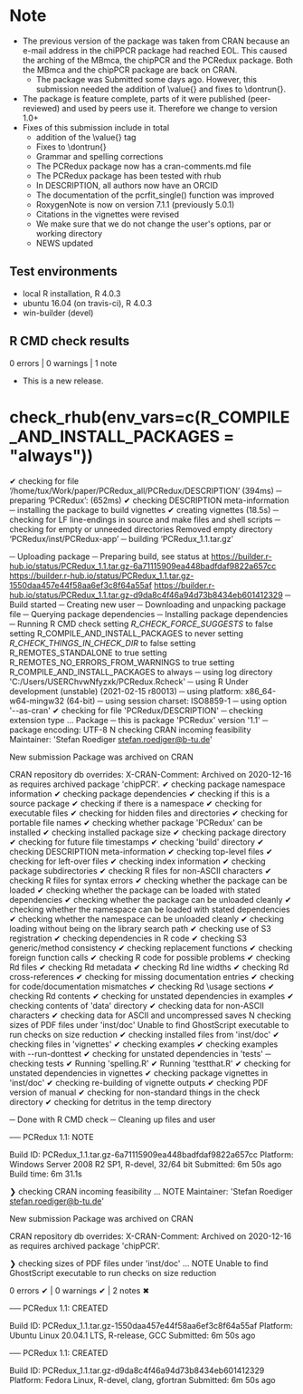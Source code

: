 # Note

- The previous version of the package was taken from CRAN because an e-mail address in the chiPPCR package had reached EOL. This caused the arching of the MBmca, the chipPCR and the PCRedux package. Both the MBmca and the chipPCR package are back on CRAN.
    - The package was Submitted some days ago. However, this submission needed the addition of \value{} and fixes to \dontrun{}.
- The package is feature complete, parts of it were published (peer-reviewed) and used by peers use it. Therefore we change to version 1.0+
- Fixes of this submission include in total
    - addition of the \value{} tag
    - Fixes to \dontrun{}
    - Grammar and spelling corrections
    - The PCRedux package now has a cran-comments.md file
    - The PCRedux package has been tested with rhub
    - In DESCRIPTION, all authors now have an ORCID
    - The documentation of the pcrfit_single() function was improved
    - RoxygenNote is now on version 7.1.1 (previously 5.0.1)
    - Citations in the vignettes were revised
    - We make sure that we do not change the user's options, par or working directory
    - NEWS updated

## Test environments
* local R installation, R 4.0.3
* ubuntu 16.04 (on travis-ci), R 4.0.3
* win-builder (devel)

## R CMD check results

0 errors | 0 warnings | 1 note

* This is a new release.

# check_rhub(env_vars=c(R_COMPILE_AND_INSTALL_PACKAGES = "always"))
✔  checking for file ‘/home/tux/Work/paper/PCRedux_all/PCRedux/DESCRIPTION’ (394ms)
─  preparing ‘PCRedux’: (652ms)
✔  checking DESCRIPTION meta-information
─  installing the package to build vignettes
✔  creating vignettes (18.5s)
─  checking for LF line-endings in source and make files and shell scripts
─  checking for empty or unneeded directories
   Removed empty directory ‘PCRedux/inst/PCRedux-app’
─  building ‘PCRedux_1.1.tar.gz’
   
─  Uploading package
─  Preparing build, see status at
   https://builder.r-hub.io/status/PCRedux_1.1.tar.gz-6a71115909ea448badfdaf9822a657cc
   https://builder.r-hub.io/status/PCRedux_1.1.tar.gz-1550daa457e44f58aa6ef3c8f64a55af
   https://builder.r-hub.io/status/PCRedux_1.1.tar.gz-d9da8c4f46a94d73b8434eb601412329
─  Build started
─  Creating new user
─  Downloading and unpacking package file
─  Querying package dependencies
─  Installing package dependencies
─  Running R CMD check
   setting _R_CHECK_FORCE_SUGGESTS_ to false
   setting R_COMPILE_AND_INSTALL_PACKAGES to never
   setting _R_CHECK_THINGS_IN_CHECK_DIR_ to false
   setting R_REMOTES_STANDALONE to true
   setting R_REMOTES_NO_ERRORS_FROM_WARNINGS to true
   setting R_COMPILE_AND_INSTALL_PACKAGES to always
─  using log directory 'C:/Users/USERChvwNfyzxk/PCRedux.Rcheck'
─  using R Under development (unstable) (2021-02-15 r80013)
─  using platform: x86_64-w64-mingw32 (64-bit)
─  using session charset: ISO8859-1
─  using option '--as-cran'
✔  checking for file 'PCRedux/DESCRIPTION'
─  checking extension type ... Package
─  this is package 'PCRedux' version '1.1'
─  package encoding: UTF-8
N  checking CRAN incoming feasibility
   Maintainer: 'Stefan Roediger <stefan.roediger@b-tu.de>'
   
   New submission
   Package was archived on CRAN
   
   
   CRAN repository db overrides:
     X-CRAN-Comment: Archived on 2020-12-16 as requires archived package
       'chipPCR'.
✔  checking package namespace information
✔  checking package dependencies
✔  checking if this is a source package
✔  checking if there is a namespace
✔  checking for executable files
✔  checking for hidden files and directories
✔  checking for portable file names
✔  checking whether package 'PCRedux' can be installed
✔  checking installed package size
✔  checking package directory
✔  checking for future file timestamps
✔  checking 'build' directory
✔  checking DESCRIPTION meta-information
✔  checking top-level files
✔  checking for left-over files
✔  checking index information
✔  checking package subdirectories
✔  checking R files for non-ASCII characters
✔  checking R files for syntax errors
✔  checking whether the package can be loaded
✔  checking whether the package can be loaded with stated dependencies
✔  checking whether the package can be unloaded cleanly
✔  checking whether the namespace can be loaded with stated dependencies
✔  checking whether the namespace can be unloaded cleanly
✔  checking loading without being on the library search path
✔  checking use of S3 registration
✔  checking dependencies in R code
✔  checking S3 generic/method consistency
✔  checking replacement functions
✔  checking foreign function calls
✔  checking R code for possible problems
✔  checking Rd files
✔  checking Rd metadata
✔  checking Rd line widths
✔  checking Rd cross-references
✔  checking for missing documentation entries
✔  checking for code/documentation mismatches
✔  checking Rd \usage sections
✔  checking Rd contents
✔  checking for unstated dependencies in examples
✔  checking contents of 'data' directory
✔  checking data for non-ASCII characters
✔  checking data for ASCII and uncompressed saves
N  checking sizes of PDF files under 'inst/doc'
   Unable to find GhostScript executable to run checks on size reduction
✔  checking installed files from 'inst/doc'
✔  checking files in 'vignettes'
✔  checking examples
✔  checking examples with --run-donttest
✔  checking for unstated dependencies in 'tests'
─  checking tests
✔  Running 'spelling.R'
✔  Running 'testthat.R'
✔  checking for unstated dependencies in vignettes
✔  checking package vignettes in 'inst/doc'
✔  checking re-building of vignette outputs
✔  checking PDF version of manual
✔  checking for non-standard things in the check directory
✔  checking for detritus in the temp directory
   
─  Done with R CMD check
─  Cleaning up files and user
    

── PCRedux 1.1: NOTE

  Build ID:   PCRedux_1.1.tar.gz-6a71115909ea448badfdaf9822a657cc
  Platform:   Windows Server 2008 R2 SP1, R-devel, 32/64 bit
  Submitted:  6m 50s ago
  Build time: 6m 31.1s

❯ checking CRAN incoming feasibility ... NOTE
  Maintainer: 'Stefan Roediger <stefan.roediger@b-tu.de>'
  
  New submission
  Package was archived on CRAN
  
  
  CRAN repository db overrides:
    X-CRAN-Comment: Archived on 2020-12-16 as requires archived package
      'chipPCR'.

❯ checking sizes of PDF files under 'inst/doc' ... NOTE
  Unable to find GhostScript executable to run checks on size reduction

0 errors ✔ | 0 warnings ✔ | 2 notes ✖

── PCRedux 1.1: CREATED

  Build ID:   PCRedux_1.1.tar.gz-1550daa457e44f58aa6ef3c8f64a55af
  Platform:   Ubuntu Linux 20.04.1 LTS, R-release, GCC
  Submitted:  6m 50s ago


── PCRedux 1.1: CREATED

  Build ID:   PCRedux_1.1.tar.gz-d9da8c4f46a94d73b8434eb601412329
  Platform:   Fedora Linux, R-devel, clang, gfortran
  Submitted:  6m 50s ago
